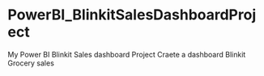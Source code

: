 # PowerBI_BlinkitSalesDashboardProject
My Power BI Blinkit Sales dashboard Project
Craete a dashboard Blinkit Grocery sales
